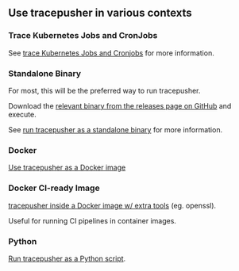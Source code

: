 ## Use tracepusher in various contexts

### Trace Kubernetes Jobs and CronJobs

See [trace Kubernetes Jobs and Cronjobs](k8sjobs.md) for more information.

### Standalone Binary

For most, this will be the preferred way to run tracepusher.

Download the [relevant binary from the releases page on GitHub](https://github.com/agardnerit/tracepusher/releases/latest) and execute.

See [run tracepusher as a standalone binary](standalone.md) for more information.

### Docker

[Use tracepusher as a Docker image](docker.md)

### Docker CI-ready Image

[tracepusher inside a Docker image w/ extra tools](ci.md) (eg. openssl).

Useful for running CI pipelines in container images.

### Python

[Run tracepusher as a Python script](python.md).
